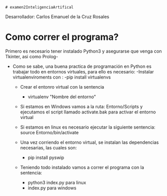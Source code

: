    # examen2InteligenciaArtifical
Desarrollador: Carlos Emanuel de la Cruz Rosales

# Como correr el programa?

Primero es necesario tener instalado Python3 y asegurarse que venga con Tkinter, asi como Prolog-
   
- Como se sabe, una buena practica de programación en Python es trabajar todo en entornos virtuales, para ello es necesario:
   -Instalar virtualenviroments con :
      -pip install virtualenvs
  
  - Crear el entonro virtual con la sentencia 
    - virtualenv "Nombre del entorno"
 
  - Si estamos en Windows vamos a la ruta: Entorno/Scripts y ejecutamos el script llamado activate.bak para activar el entorno    virtual
  
  - Si estamos en linux es necesario ejecutar la siguiente sentencia: source Entorno/bin/activate
  
  - Una vez corriendo el entorno virtual, se instalan las dependencias necesarias, las cuales son:
  
    - pip install pyswip 
    
  - Teniendo todo instalado vamos a correr el programa con la sentencia:
      - python3 index.py para linux
      - index.py para windows
   
